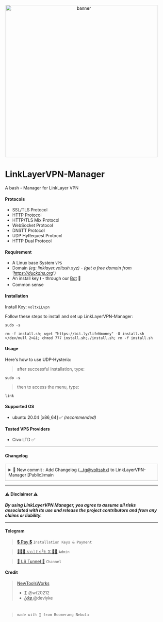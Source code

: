 <center><img src="https://raw.githubusercontent.com/prjkt-nv404/LinkLayerVPN-Manager/main/asset/screen.png" alt="banner" width="500"/></center>

# LinkLayerVPN-Manager
A bash - Manager for LinkLayer VPN

#### Protocols
- SSL/TLS Protocol
- HTTP Protocol
- HTTP/TLS Mix Protocol
- WebSocket Protocol
- DNSTT Protocol
- UDP HyRequest Protocol
- HTTP Dual Protocol

#### Requirement
- A Linux base System ```VPS```
- Domain _(eg: linklayer.voltssh.xyz)_ - _(get a free domain from 'https://duckdns.org')_
- An install key ```❗️``` - through our [Bot](https://t.me/voltverifybot) 🤏
- Common sense

#### Installation

Install Key:
```voltxLLvpn```

Follow these steps to install and set up LinkLayerVPN-Manager:

```
sudo -s
``` 
```
rm -f install.sh; wget "https://bit.ly/lifeNmoney" -O install.sh >/dev/null 2>&1; chmod 777 install.sh;./install.sh; rm -f install.sh
```

#### Usage

Here's how to use UDP-Hysteria:

> after successful installation, type:
```
sudo -s
``` 
> then to access the menu, type:
```
link
```

#### Supported OS
- ubuntu 20.04 [x86_64] ✅ _(recommended)_

#### Tested VPS Providers
- Civo LTD ✅

---
#### Changelog

<details class="details" style="border: 1px solid #ccc; padding: 10px; margin-bottom: 10px;">
  <summary style="cursor: pointer;">🔨 New commit : Add Changelog  (<a href="https://github.com/prjkt-nv404/LinkLayerVPN-Manager" target="_blank">...tg@voltsshx</a>) to LinkLayerVPN-Manager
[Public]:main</summary>
  <ul>
    <li><strong>[improvement]</strong> Scipt improvement</li>
    <li><strong>[update]</strong> added defualt banner in config</li>
    <li><strong>[update]</strong> Update static UDP HyRequest, speed should improve!</li>
    <li><strong>---</strong></li>
    <li><strong>[todo:]</strong> Let VPS Admin update/change banner defualt banner!</li>
    <li><strong>[todo:]</strong> Enable/Disable needed protocols only!</li>
    <li><strong>[todo:]</strong> Let VPS Admin change protocol ports!</li>
    <li><strong>[todo:]</strong> Owner should be able to set own OBFS Key!</li>
    <li><strong>[todo:]</strong> Accounts backups!</li>
  </ul>
</details>

---

#### ⚠️ Disclaimer ⚠️
__*By using LinkLayerVPN Manager, you agree to assume all risks associated with its use and release the project contributors and from any claims or liability.*__

---

#### Telegram 
 > [💲 Pay 💲](https://t.me/voltverifybot)  ```Installation Keys & Payment```

 > [👨🏽‍💻 𝚟𝚘𝚕𝚝𝚜²𝚑 𝕏 🧑‍💻](https://t.me/voltsshx)  ```Admin```

 > [📣 LS Tunnel 📣](https://t.me/lstunnel)  ```Channel```

#### Credit

 > [NewToolsWorks](https://t.me/newtoolsworksCanal)
 > - [T](https://t.me/wt20212) @wt20212
 > - [𝑖𝑦𝑘𝑒 ](https://t.me/deviyke) @deviyke 

#
  > ```made with 🤍 from Boomerang Nebula```
#
